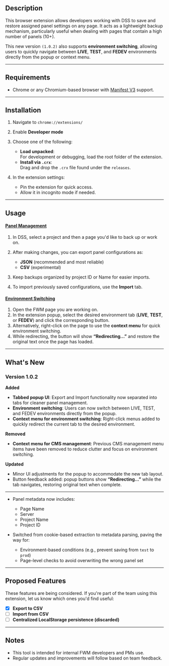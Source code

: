 ## Description

This browser extension allows developers working with DSS to save and restore assigned panel settings on any page. It acts as a lightweight backup mechanism, particularly useful when dealing with pages that contain a high number of panels (10+).

This new version `(1.0.2)` also supports **environment switching**, allowing users to quickly navigate between **LIVE**, **TEST**, and **FEDEV** environments directly from the popup or context menu.

---

## Requirements

- Chrome or any Chromium-based browser with [Manifest V3](https://developer.chrome.com/docs/extensions/mv3/intro/) support.
---

## Installation

1. Navigate to `chrome://extensions/`
2. Enable **Developer mode**
3. Choose one of the following:

   - **Load unpacked**:  
      For development or debugging, load the root folder of the extension.
   - **Install via `.crx`**:  
      Drag and drop the `.crx` file found under the `releases`.

4. In the extension settings:

   - Pin the extension for quick access.
   - Allow it in incognito mode if needed.

---

## Usage

#### <u>Panel Management</u>

1. In DSS, select a project and then a page you'd like to back up or work on.
2. After making changes, you can export panel configurations as:

   - **JSON** (recommended and most reliable)
   - **CSV** (experimental)

3. Keep backups organized by project ID or Name for easier imports.
4. To import previously saved configurations, use the **Import** tab.

#### <u>Environment Switching</u>

1. Open the FWM page you are working on.
2. In the extension popup, select the desired environment tab (**LIVE**, **TEST**, or **FEDEV**) and click the corresponding button.
3. Alternatively, right-click on the page to use the **context menu** for quick environment switching.
4. While redirecting, the button will show **“Redirecting…”** and restore the original text once the page has loaded.

---

## What's New

### Version 1.0.2

**Added**

- **Tabbed popup UI**: Export and Import functionality now separated into tabs for cleaner panel management.
- **Environment switching**: Users can now switch between LIVE, TEST, and FEDEV environments directly from the popup.
- **Context menu for environment switching**: Right-click menus added to quickly redirect the current tab to the desired environment.

**Removed**

- **Context menu for CMS management**: Previous CMS management menu items have been removed to reduce clutter and focus on environment switching.

**Updated**

- Minor UI adjustments for the popup to accommodate the new tab layout.
- Button feedback added: popup buttons show **“Redirecting…”** while the tab navigates, restoring original text when complete.

---

- Panel metadata now includes:

  - Page Name
  - Server
  - Project Name
  - Project ID

- Switched from cookie-based extraction to metadata parsing, paving the way for:

  - Environment-based conditions (e.g., prevent saving from `test` to `prod`)
  - Page-level checks to avoid overwriting the wrong panel set

---

## Proposed Features

These features are being considered. If you're part of the team using this extension, let us know which ones you'd find useful:

- [x] **Export to CSV**
- [ ] **Import from CSV**
- [ ] **Centralized LocalStorage persistence (discarded)**

---

## Notes

- This tool is intended for internal FWM developers and PMs use.
- Regular updates and improvements will follow based on team feedback.

